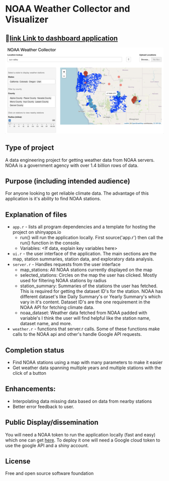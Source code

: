 # NOAA Weather Collector and Visualizer

## 🔗[link Link to dashboard application](https://weathercollector.shinyapps.io/capstone/)

![preview of the application](data/homescreen.png)

## Type of project
A data engineering project for getting weather data from NOAA servers. NOAA is a government agency with over 1.4 billion rows of data.


## Purpose (including intended audience)
For anyone looking to get reliable climate data. The advantage of this application is it's ability to find NOAA stations. 


## Explanation of files

* `app.r` - lists all program dependencies and a template for hosting the project on shinyapps.io
 	- run() will run the application locally. First source('app.r') then call the run() function in the console.
    - Variables: <If data, explain key variables here>
* `ui.r` - the user interface of the application. The main sections are the map, station summaries, station data, and exploratory data analysis.
* `server.r` - Handles requests from the user interface 
	- map_stations: All NOAA stations currently displayed on the map
	- selected_stations: Circles on the map the user has clicked. Mostly used for filtering NOAA stations by radius
	- station_summary: Summaries of the stations the user has fetched. This is required for getting the dataset ID's for the station. NOAA has different dataset's like Daily Summary's or Yearly Summary's which vary in it's content. Dataset ID's are the one requirement in the NOAA API for fetching climate data. 
	- noaa_dataset: Weather data fetched from NOAA padded with variable's I think the user will find helpful like the station name, dataset name, and more. 
* `weather.r` - functions that server.r calls. Some of these functions make calls to the NOAA api and other's handle Google API requests. 

## Completion status 

- Find NOAA stations using a map with many parameters to make it easier 
- Get weather data spanning multiple years and multiple stations with the click of a button

## Enhancements: 

- Interpolating data missing data based on data from nearby stations
- Better error feedback to user. 

## Public Display/dissemination
You will need a NOAA token to run the application locally (fast and easy) which one can get [here](https://www.ncdc.noaa.gov/cdo-web/token). To deploy it one will need a Google cloud token to use the google API and a shiny account.

## License
Free and open source software foundation
